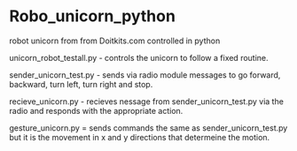 # Robo_unicorn_python
robot unicorn from from Doitkits.com controlled in python

unicorn_robot_testall.py - controls the unicorn to follow a fixed routine.

sender_unicorn_test.py - sends via radio module messages to go forward, backward, turn left, turn right and stop.

recieve_unicorn.py - recieves nessage from sender_unicorn_test.py via the radio and responds with the appropriate action.

gesture_unicorn.py = sends commands the same as sender_unicorn_test.py but it is the movement in x and y directions that determeine the motion.
